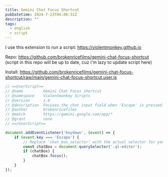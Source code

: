 ```yaml
---
title: Gemini Chat Focus Shortcut
pubDatetime: 2024-7-23T04:06:31Z
description: ""
tags:
  - english
  - script
---
```


I use this extension to run a script: https://violentmonkey.github.io 

Repo: https://github.com/brokenricefilms/gemini-chat-focus-shortcut (script in this repo will be up to date, cuz i'm lazy to update script here)

Install: https://github.com/brokenricefilms/gemini-chat-focus-shortcut/raw/main/gemini-chat-focus-shortcut.user.js

```js
// ==UserScript==
// @name         Gemini Chat Focus shortcut
// @namespace    Violentmonkey Scripts
// @version      1.0
// @description  Focuses the chat input field when 'Escape' is pressed.
// @author       brokenricefilms
// @match        https://gemini.google.com/app/*
// @grant        none
// ==/UserScript==

document.addEventListener('keydown', (event) => {
    if (event.key === 'Escape') {
        // Replace 'chat_box_selector' with the actual selector for your chat box
        const chatBox = document.querySelector('.ql-editor');
        if (chatBox) {
            chatBox.focus();
        }
    }
});
```
